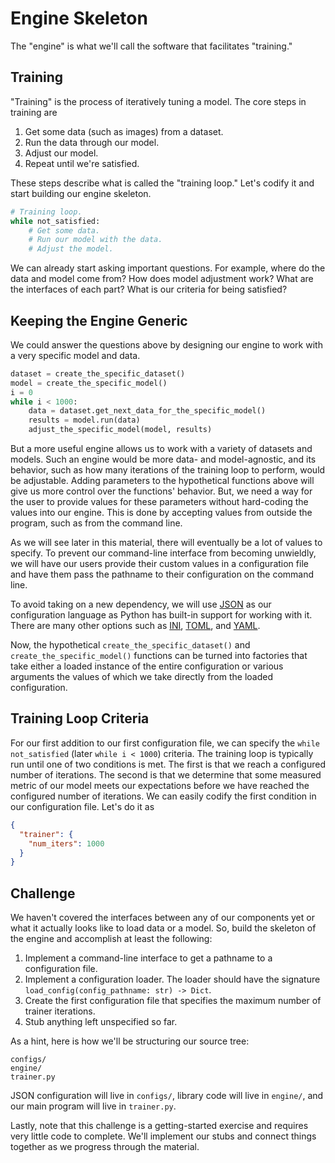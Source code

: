 # Engine Skeleton

The "engine" is what we'll call the software that facilitates "training."

## Training

"Training" is the process of iteratively tuning a model. The core steps in training are

1. Get some data (such as images) from a dataset.
1. Run the data through our model.
1. Adjust our model.
1. Repeat until we're satisfied.

These steps describe what is called the "training loop." Let's codify it and start building our engine skeleton.

```py
# Training loop.
while not_satisfied:
    # Get some data.
    # Run our model with the data.
    # Adjust the model.
```

We can already start asking important questions. For example, where do the data and model come from? How does model adjustment work?
What are the interfaces of each part? What is our criteria for being satisfied?

## Keeping the Engine Generic

We could answer the questions above by designing our engine to work with a very specific model and data.

```py
dataset = create_the_specific_dataset()
model = create_the_specific_model()
i = 0
while i < 1000:
    data = dataset.get_next_data_for_the_specific_model()
    results = model.run(data)
    adjust_the_specific_model(model, results)
```

But a more useful engine allows us to work with a variety of datasets and models. Such an engine would be more
data- and model-agnostic, and its behavior, such as how many iterations of the training loop to perform, would be adjustable.
Adding parameters to the hypothetical functions above will give us more control over the functions' behavior. But, we need a way
for the user to provide values for these parameters without hard-coding the values into our engine. This is done by accepting values
from outside the program, such as from the command line.

As we will see later in this material, there will eventually be a lot of values to specify. To prevent our command-line interface
from becoming unwieldly, we will have our users provide their custom values in a configuration file and have them pass the pathname to
their configuration on the command line.

To avoid taking on a new dependency, we will use [JSON](https://www.json.org/json-en.html) as our configuration language as Python has
built-in support for working with it.
There are many other options such as [INI](https://en.wikipedia.org/wiki/INI_file), [TOML](https://github.com/toml-lang/toml), and
[YAML](https://yaml.org/).

Now, the hypothetical `create_the_specific_dataset()` and `create_the_specific_model()` functions can be turned into factories that take
either a loaded instance of the entire configuration or various arguments the values of which we take directly from the loaded
configuration.

## Training Loop Criteria

For our first addition to our first configuration file, we can specify the `while not_satisfied` (later `while i < 1000`) criteria. The
training loop is typically run until one of two conditions is met. The first is that we reach a configured number of iterations. The
second is that we determine that some measured metric of our model meets our expectations before we have reached the configured number
of iterations. We can easily codify the first condition in our configuration file. Let's do it as

```json
{
  "trainer": {
    "num_iters": 1000
  }
}
```

## Challenge

We haven't covered the interfaces between any of our components yet or what it actually looks like to load data or a model. So, build
the skeleton of the engine and accomplish at least the following:

1. Implement a command-line interface to get a pathname to a configuration file.
1. Implement a configuration loader. The loader should have the signature `load_config(config_pathname: str) -> Dict`.
1. Create the first configuration file that specifies the maximum number of trainer iterations.
1. Stub anything left unspecified so far.

As a hint, here is how we'll be structuring our source tree:

```
configs/
engine/
trainer.py
```

JSON configuration will live in `configs/`, library code will live in `engine/`, and our main program will live in `trainer.py`.

Lastly, note that this challenge is a getting-started exercise and requires very little code to complete. We'll implement our stubs and
connect things together as we progress through the material.
